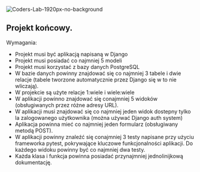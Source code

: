 ![Coders-Lab-1920px-no-background](https://user-images.githubusercontent.com/30623667/104709394-2cabee80-571f-11eb-9518-ea6a794e558e.png)


## Projekt końcowy.

Wymagania:
* Projekt musi być aplikacją napisaną w Django
* Projekt musi posiadać co najmniej 5 modeli
* Projekt musi korzystać z bazy danych PostgreSQL
* W bazie danych powinny znajdować się co najmniej 3 tabele i dwie relacje (tabele tworzone automatycznie przez Django się w to nie wliczają).
* W projekcie są użyte relacje 1:wiele i wiele:wiele
* W aplikacji powinno znajdować się conajmniej 5 widoków (obsługiwanych przez różne adresy URL).
* W aplikacji musi znajdować się co najmniej jeden widok dostepny tylko la zalogowanego użytkownika (można używać Django auth system)
* Aplikacja powinna mieć co najmniej jeden formularz (obsługiwany metodą POST).
* W aplikacji powinny znaleźć się conajmniej 3 testy napisane przy użyciu frameworka pytest, pokrywające kluczowe funkcjonalności aplikacji. Do każdego widoku powinny być co najmniej dwa testy.
* Każda klasa i funkcja powinna posiadać przynajmniej jednolinijkową dokumentację.
